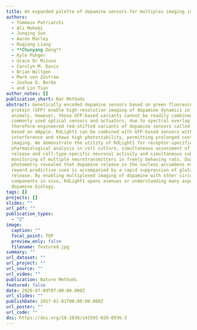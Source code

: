 ```yaml
---
title: An expanded palette of dopamine sensors for multiplex imaging in vivo
authors:
  - Tommaso Patriarchi
  - Ali Mohebi
  - Junqing Sun
  - Aaron Marley
  - Ruqiang Liang
  - **Chunyang Dong**
  - Kyle Puhger
  - Grace Or Mizuno
  - Carolyn M. Davis
  - Brian Wiltgen
  - Mark von Zastrow
  - Joshua D. Berke
  - and Lin Tian
author_notes: []
publication_short: Nat Methods
abstract: Genetically encoded dopamine sensors based on green fluorescent
  protein (GFP) enable high-resolution imaging of dopamine dynamics in behaving
  animals. However, these GFP-based variants cannot be readily combined with
  commonly used optical sensors and actuators, due to spectral overlap. We
  therefore engineered red-shifted variants of dopamine sensors called RdLight1,
  based on mApple. RdLight1 can be combined with GFP-based sensors with minimal
  interference and shows high photostability, permitting prolonged continuous
  imaging. We demonstrate the utility of RdLight1 for receptor-specific
  pharmacological analysis in cell culture, simultaneous assessment of dopamine
  release and cell-type-specific neuronal activity and simultaneous subsecond
  monitoring of multiple neurotransmitters in freely behaving rats. Dual color
  photometry revealed that dopamine release in the nucleus accumbens evoked by
  reward predictive cues is accompanied by a rapid suppression of glutamate
  release. By enabling multiplexed imaging of dopamine with other circuit
  components in vivo, RdLight1 opens avenues or understanding many aspects of
  dopamine biology.
tags: []
projects: []
slides: ""
url_pdf: ""
publication_types:
  - "2"
image:
  caption: ""
  focal_point: TOP
  preview_only: false
  filename: featured.jpg
summary: ""
url_dataset: ""
url_project: ""
url_source: ""
url_video: ""
publication: Nature Methods
featured: false
date: 2020-07-09T07:00:00.000Z
url_slides: ""
publishDate: 2017-01-01T00:00:00.000Z
url_poster: ""
url_code: ""
doi: https://doi.org/10.1038/s41592-020-0936-3
---
```

